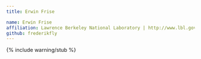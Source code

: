 ```yaml
---
title: Erwin Frise

name: Erwin Frise
affiliation: Lawrence Berkeley National Laboratory | http://www.lbl.gov/
github: frederikfly
---
```

{% include warning/stub %}

